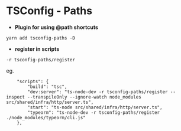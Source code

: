 # TSConfig - Paths
* **Plugin for using @path shortcuts**

```
yarn add tsconfig-paths -D
```

* **register in scripts**

```
-r tsconfig-paths/register
```

eg.
```
    "scripts": {
        "build": "tsc",
        "dev:server": "ts-node-dev -r tsconfig-paths/register --inspect --transpileOnly --ignore-watch node_modules src/shared/infra/http/server.ts",
        "start": "ts-node src/shared/infra/http/server.ts",
        "typeorm": "ts-node-dev -r tsconfig-paths/register ./node_modules/typeorm/cli.js"
    },

```